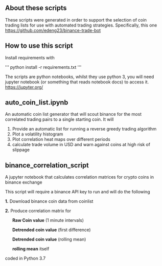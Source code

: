 ## About these scripts

These scripts were generated in order to support the selection of coin trading lists for use with automated trading strategies. Specifically, this one https://github.com/edeng23/binance-trade-bot

## How to use this script

Install requirements with 

'''
python install -r requirements.txt
'''

The scripts are python notebooks, whilst they use python 3, you will need jupyter notebook (or something that reads notebook docs) to access it.
https://jupyter.org/


## auto_coin_list.ipynb

An automatic coin list generator that will scout binance for the most correlated trading pairs to a single starting coin. It will 

1. Provide an automatic list for running a reverse greedy trading algorithm
2. Plot a volatility histogram
3. Plot correlation heat maps over different periods
4. calculate trade volume in USD and warn against coins at high risk of slippage



## binance_correlation_script

A jupyter notebook that calculates correlation matrices for crypto coins in binance exchange

This script will require a binance API key to run and will do the following


**1.** Download binance coin data from coinlist

**2.** Produce correlation matrix for

&nbsp;&nbsp;&nbsp;&nbsp;&nbsp;&nbsp;**Raw Coin value** (1 minute intervals)

&nbsp;&nbsp;&nbsp;&nbsp;&nbsp;&nbsp;**Detrended coin value** (first difference)

&nbsp;&nbsp;&nbsp;&nbsp;&nbsp;&nbsp;**Detrended coin value** (rolling mean) 
  
&nbsp;&nbsp;&nbsp;&nbsp;&nbsp;&nbsp;**rolling mean** itself

coded in Python 3.7


